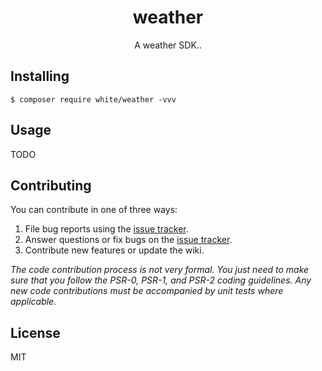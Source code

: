 <h1 align="center"> weather </h1>

<p align="center"> A weather SDK..</p>


## Installing

```shell
$ composer require white/weather -vvv
```

## Usage

TODO

## Contributing

You can contribute in one of three ways:

1. File bug reports using the [issue tracker](https://github.com/white/weather/issues).
2. Answer questions or fix bugs on the [issue tracker](https://github.com/white/weather/issues).
3. Contribute new features or update the wiki.

_The code contribution process is not very formal. You just need to make sure that you follow the PSR-0, PSR-1, and PSR-2 coding guidelines. Any new code contributions must be accompanied by unit tests where applicable._

## License

MIT